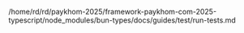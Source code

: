 /home/rd/rd/paykhom-2025/framework-paykhom-com-2025-typescript/node_modules/bun-types/docs/guides/test/run-tests.md